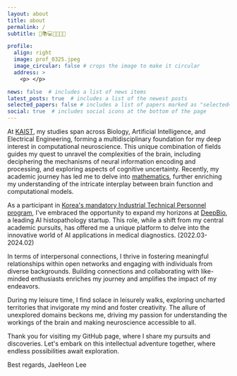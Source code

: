 ```yaml
---
layout: about
title: about
permalink: /
subtitle: 🧠📚💻🏃🏻🌹😄

profile:
  align: right
  image: prof_0325.jpeg
  image_circular: false # crops the image to make it circular
  address: >
    <p> </p>

news: false  # includes a list of news items
latest_posts: true  # includes a list of the newest posts
selected_papers: false # includes a list of papers marked as "selected={true}"
social: true  # includes social icons at the bottom of the page
---
```


At [KAIST](http://kaist.ac.kr), my studies span across Biology, Artificial Intelligence, and Electrical Engineering, forming a multidisciplinary foundation for my deep interest in computational neuroscience. This unique combination of fields guides my quest to unravel the complexities of the brain, including deciphering the mechanisms of neural information encoding and processing, and exploring aspects of cognitive uncertainty. Recently, my academic journey has led me to delve into [mathematics](https://velog.io/@jaeheon-lee/series/Math), further enriching my understanding of the intricate interplay between brain function and computational models.

As a participant in [Korea's mandatory Industrial Technical Personnel program](https://en.wikipedia.org/wiki/Supplementary_service_in_South_Korea), I've embraced the opportunity to expand my horizons at [DeepBio](http://deepbio.co.kr), a leading AI histopathology startup. This role, while a shift from my central academic pursuits, has offered me a unique platform to delve into the innovative world of AI applications in medical diagnostics. (2022.03-2024.02)

In terms of interpersonal connections, I thrive in fostering meaningful relationships within open networks and engaging with individuals from diverse backgrounds. Building connections and collaborating with like-minded enthusiasts enriches my journey and amplifies the impact of my endeavors.

During my leisure time, I find solace in leisurely walks, exploring uncharted territories that invigorate my mind and foster creativity. The allure of unexplored domains beckons me, driving my passion for understanding the workings of the brain and making neuroscience accessible to all.

Thank you for visiting my GitHub page, where I share my pursuits and discoveries. Let's embark on this intellectual adventure together, where endless possibilities await exploration.

Best regards, JaeHeon Lee